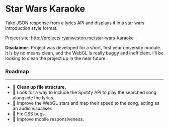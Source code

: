 # Star Wars Karaoke 

Take JSON response from a lyrics API and displays it in a star wars introduction style format.

Project site: <http://projects.ryanweston.me/star-wars-karaoke>

**Disclaimer:** Project was developed for a short, first year university module. It is by no means clean, and the WebGL is really buggy and inefficient. I'll be looking to clean the project up in the near future.

### Roadmap
----
- 📁 **Clean up file structure.**
- 🎵 Look for a way to include the Spotify API to play the searched song alongside the lyrics.
- 🌟 Improve the WebGL stars and map their speed to the song, acting as an audio visualiser.
- 🎨 Fix CSS bugs.
- 📱 Improve mobile responsiveness.

